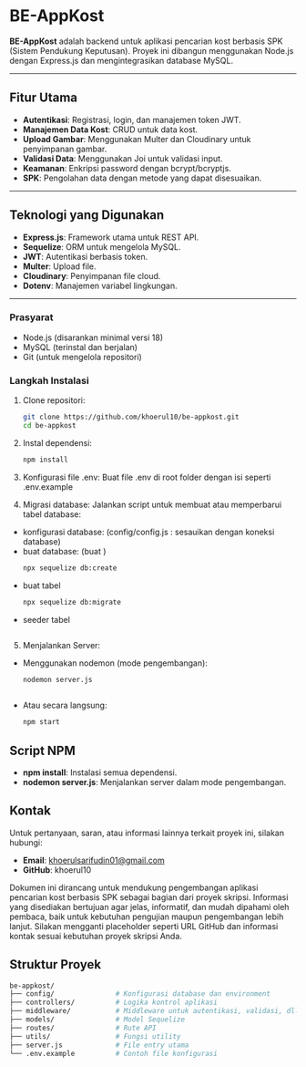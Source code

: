 # BE-AppKost

**BE-AppKost** adalah backend untuk aplikasi pencarian kost berbasis SPK (Sistem Pendukung Keputusan). Proyek ini dibangun menggunakan Node.js dengan Express.js dan mengintegrasikan database MySQL. 

---


## Fitur Utama

- **Autentikasi**: Registrasi, login, dan manajemen token JWT.
- **Manajemen Data Kost**: CRUD untuk data kost.
- **Upload Gambar**: Menggunakan Multer dan Cloudinary untuk penyimpanan gambar.
- **Validasi Data**: Menggunakan Joi untuk validasi input.
- **Keamanan**: Enkripsi password dengan bcrypt/bcryptjs.
- **SPK**: Pengolahan data dengan metode yang dapat disesuaikan.

---


## Teknologi yang Digunakan

- **Express.js**: Framework utama untuk REST API.
- **Sequelize**: ORM untuk mengelola MySQL.
- **JWT**: Autentikasi berbasis token.
- **Multer**: Upload file.
- **Cloudinary**: Penyimpanan file cloud.
- **Dotenv**: Manajemen variabel lingkungan.

---


### Prasyarat

- Node.js (disarankan minimal versi 18)
- MySQL (terinstal dan berjalan)
- Git (untuk mengelola repositori)


### Langkah Instalasi

1. Clone repositori:
   ```bash
   git clone https://github.com/khoerul10/be-appkost.git
   cd be-appkost

2. Instal dependensi:
   ```bash
   npm install

3. Konfigurasi file .env:
   Buat file .env di root folder dengan isi seperti .env.example

4. Migrasi database: Jalankan script untuk membuat atau memperbarui tabel database:
- konfigurasi database: (config/config.js : sesauikan dengan koneksi database)
- buat database: (buat )
   ```bash
   npx sequelize db:create

- buat tabel
   ```bash
   npx sequelize db:migrate

- seeder tabel
  ```bash

5. Menjalankan Server:

- Menggunakan nodemon (mode pengembangan): 
   ```bash
   nodemon server.js
     
- Atau secara langsung:
   ```bash
   npm start


## Script NPM 

- **npm install**: Instalasi semua dependensi.
- **nodemon server.js**: Menjalankan server dalam mode pengembangan.


## Kontak

Untuk pertanyaan, saran, atau informasi lainnya terkait proyek ini, silakan hubungi:

- **Email**: khoerulsarifudin01@gmail.com
- **GitHub**: khoerul10


Dokumen ini dirancang untuk mendukung pengembangan aplikasi pencarian kost berbasis SPK sebagai bagian dari proyek skripsi. Informasi yang disediakan bertujuan agar jelas, informatif, dan mudah dipahami oleh pembaca, baik untuk kebutuhan pengujian maupun pengembangan lebih lanjut. Silakan mengganti placeholder seperti URL GitHub dan informasi kontak sesuai kebutuhan proyek skripsi Anda.

## Struktur Proyek

```bash
be-appkost/
├── config/               # Konfigurasi database dan environment
├── controllers/          # Logika kontrol aplikasi
├── middleware/           # Middleware untuk autentikasi, validasi, dll.
├── models/               # Model Sequelize
├── routes/               # Rute API
├── utils/                # Fungsi utility
├── server.js             # File entry utama
└── .env.example          # Contoh file konfigurasi

